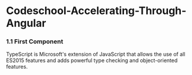 # Codeschool-Accelerating-Through-Angular

### 1.1 First Component
TypeScript is Microsoft's extension of JavaScript that allows the use of all ES2015 features and adds powerful type checking and object-oriented features.
